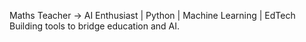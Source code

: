 Maths Teacher → AI Enthusiast | Python | Machine Learning | EdTech  
   Building tools to bridge education and AI.  

<!---
MathstoML/MathstoML is a ✨ special ✨ repository because its `README.md` (this file) appears on your GitHub profile.
You can click the Preview link to take a look at your changes.
--->
